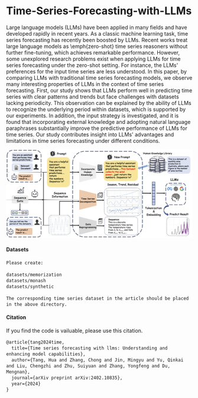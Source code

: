 # Time-Series-Forecasting-with-LLMs

Large language models (LLMs) have been applied in many fields and have developed rapidly in recent years. As a classic machine learning task, time series forecasting has recently been boosted by LLMs. Recent works treat large language models as \emph{zero-shot} time series reasoners without further fine-tuning, which achieves remarkable performance. However, some unexplored research problems exist when applying LLMs for time series forecasting under the zero-shot setting. For instance, the LLMs' preferences for the input time series are less understood. In this paper, by comparing LLMs with traditional time series forecasting models, we observe many interesting properties of LLMs in the context of time series forecasting. First, our study shows that LLMs perform well in predicting time series with clear patterns and trends but face challenges with datasets lacking periodicity. This observation can be explained by the ability of LLMs to recognize the underlying period within datasets, which is supported by our experiments. In addition, the input strategy is investigated, and it is found that incorporating external knowledge and adopting natural language paraphrases substantially improve the predictive performance of LLMs for time series. Our study contributes insight into LLMs' advantages and limitations in time series forecasting under different conditions.

![Workflow](Images/Workflow.png)

#### Datasets
```
Please create:

datasets/memorization
datasets/monash
datasets/synthetic

The corresponding time series dataset in the article should be placed in the above directory.
```

#### Citation
If you find the code is vailuable, please use this citation.
```
@article{tang2024time,
  title={Time series forecasting with llms: Understanding and enhancing model capabilities},
  author={Tang, Hua and Zhang, Chong and Jin, Mingyu and Yu, Qinkai and Liu, Chengzhi and Zhu, Suiyuan and Zhang, Yongfeng and Du, Mengnan},
  journal={arXiv preprint arXiv:2402.10835},
  year={2024}
}
```
